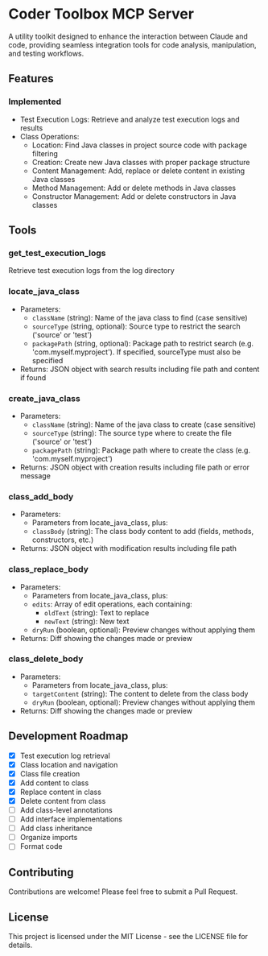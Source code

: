 # Coder Toolbox MCP Server

A utility toolkit designed to enhance the interaction between Claude and code, providing seamless integration tools for code analysis, manipulation, and testing workflows.

## Features

### Implemented
- Test Execution Logs: Retrieve and analyze test execution logs and results
- Class Operations:
  - Location: Find Java classes in project source code with package filtering
  - Creation: Create new Java classes with proper package structure 
  - Content Management: Add, replace or delete content in existing Java classes
  - Method Management: Add or delete methods in Java classes
  - Constructor Management: Add or delete constructors in Java classes

## Tools

### get_test_execution_logs
Retrieve test execution logs from the log directory

### locate_java_class
- Parameters:
  - `className` (string): Name of the java class to find (case sensitive)
  - `sourceType` (string, optional): Source type to restrict the search ('source' or 'test')
  - `packagePath` (string, optional): Package path to restrict search (e.g. 'com.myself.myproject'). If specified, sourceType must also be specified
- Returns: JSON object with search results including file path and content if found

### create_java_class  
- Parameters:
  - `className` (string): Name of the java class to create (case sensitive)
  - `sourceType` (string): The source type where to create the file ('source' or 'test')
  - `packagePath` (string): Package path where to create the class (e.g. 'com.myself.myproject')
- Returns: JSON object with creation results including file path or error message

### class_add_body
- Parameters:
  - Parameters from locate_java_class, plus:
  - `classBody` (string): The class body content to add (fields, methods, constructors, etc.)
- Returns: JSON object with modification results including file path

### class_replace_body
- Parameters:
  - Parameters from locate_java_class, plus:  
  - `edits`: Array of edit operations, each containing:
    - `oldText` (string): Text to replace
    - `newText` (string): New text
  - `dryRun` (boolean, optional): Preview changes without applying them
- Returns: Diff showing the changes made or preview

### class_delete_body
- Parameters:
  - Parameters from locate_java_class, plus:
  - `targetContent` (string): The content to delete from the class body
  - `dryRun` (boolean, optional): Preview changes without applying them
- Returns: Diff showing the changes made or preview

## Development Roadmap
- [x] Test execution log retrieval
- [x] Class location and navigation 
- [x] Class file creation
- [x] Add content to class
- [x] Replace content in class
- [x] Delete content from class
- [ ] Add class-level annotations
- [ ] Add interface implementations
- [ ] Add class inheritance
- [ ] Organize imports
- [ ] Format code

## Contributing
Contributions are welcome! Please feel free to submit a Pull Request.

## License
This project is licensed under the MIT License - see the LICENSE file for details.